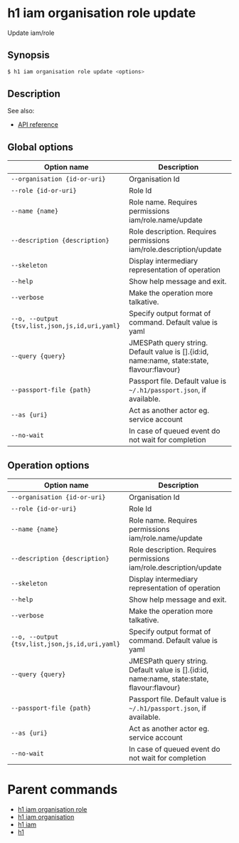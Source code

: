 
# h1 iam organisation role update

Update iam/role

## Synopsis

```bash
$ h1 iam organisation role update <options>
```

## Description

See also:

* [API reference](https://api.hyperone.com/v2/docs#operation/iam_organisation_role_update)

## Global options

| Option name                                        | Description                                                                                    |
| -------------------------------------------------- | ---------------------------------------------------------------------------------------------- |
| ```--organisation {id-or-uri}```                   | Organisation Id                                                                                |
| ```--role {id-or-uri}```                           | Role Id                                                                                        |
| ```--name {name}```                                | Role name. Requires permissions iam/role.name/update                                           |
| ```--description {description}```                  | Role description. Requires permissions iam/role.description/update                             |
| ```--skeleton```                                   | Display intermediary representation of operation                                               |
| ```--help```                                       | Show help message and exit.                                                                    |
| ```--verbose```                                    | Make the operation more talkative.                                                             |
| ```--o, --output {tsv,list,json,js,id,uri,yaml}``` | Specify output format of command. Default value is yaml                                        |
| ```--query {query}```                              | JMESPath query string. Default value is [].\{id:id, name:name, state:state, flavour:flavour\}  |
| ```--passport-file {path}```                       | Passport file. Default value is ```~/.h1/passport.json```, if available.                       |
| ```--as {uri}```                                   | Act as another actor eg. service account                                                       |
| ```--no-wait```                                    | In case of queued event do not wait for completion                                             |

## Operation options

| Option name                                        | Description                                                                                    |
| -------------------------------------------------- | ---------------------------------------------------------------------------------------------- |
| ```--organisation {id-or-uri}```                   | Organisation Id                                                                                |
| ```--role {id-or-uri}```                           | Role Id                                                                                        |
| ```--name {name}```                                | Role name. Requires permissions iam/role.name/update                                           |
| ```--description {description}```                  | Role description. Requires permissions iam/role.description/update                             |
| ```--skeleton```                                   | Display intermediary representation of operation                                               |
| ```--help```                                       | Show help message and exit.                                                                    |
| ```--verbose```                                    | Make the operation more talkative.                                                             |
| ```--o, --output {tsv,list,json,js,id,uri,yaml}``` | Specify output format of command. Default value is yaml                                        |
| ```--query {query}```                              | JMESPath query string. Default value is [].\{id:id, name:name, state:state, flavour:flavour\}  |
| ```--passport-file {path}```                       | Passport file. Default value is ```~/.h1/passport.json```, if available.                       |
| ```--as {uri}```                                   | Act as another actor eg. service account                                                       |
| ```--no-wait```                                    | In case of queued event do not wait for completion                                             |

# Parent commands

* [h1 iam organisation role](./../README.md)
* [h1 iam organisation](./../../README.md)
* [h1 iam](./../../../README.md)
* [h1](./../../../../README.md)
